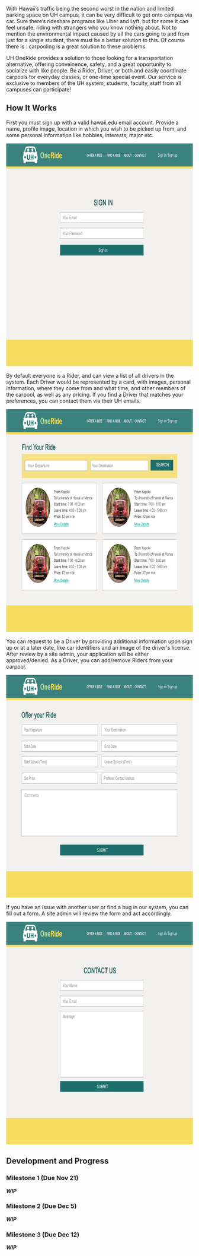 With Hawaii’s traffic being the second worst in the nation and limited parking space on UH campus, it can be very difficult to get onto campus via car. Sure there’s rideshare programs like Uber and Lyft, but for some it can feel unsafe; riding with strangers who you know nothing about. Not to mention the environmental impact caused by all the cars going to and from just for a single student, there must be a better solution to this. Of course there is : carpooling is a great solution to these problems. 

UH OneRide provides a solution to those looking for a transportation alternative, offering conveinence, safety, and a great opportunity to socialize with like people. Be a Rider, Driver, or both and easily coordinate carpools for everyday classes, or one-time special event. Our service is exclusive to members of the UH system; students, faculty, staff from all campuses can participate! 

## How It Works 
First you must sign up with a valid hawaii.edu email account. Provide a name, profile image, location in which you wish to be picked up from, and some personal information like hobbies, interests, major etc.

<img src="https://github.com/UH-OneRide/uh-oneride.github.io/blob/master/doc/uhoneride-signin.png" alt="Login/Signup Mockup" width=800 height=600/>

By default everyone is a Rider, and can view a list of all drivers in the system. Each Driver would be represented by a card, with images, personal information, where they come from and what time, and other members of the carpool, as well as any pricing. If you find a Driver that matches your preferences, you can contact them via their UH emails.

<img src="https://github.com/UH-OneRide/uh-oneride.github.io/blob/master/doc/uhoneride-find.png" alt="Driver List Mockup" width=800 height=600/>

You can request to be a Driver by providing additional information upon sign up or at a later date, like car identifiers and an image of the driver's license. After review by a site admin, your application will be either approved/denied. As a Driver, you can add/remove Riders from your carpool.

<img src="https://github.com/UH-OneRide/uh-oneride.github.io/blob/master/doc/uhoneride-offer.png" alt="Driver Signup Mockup" width=800 height=600/>

If you have an issue with another user or find a bug in our system, you can fill out a form. A site admin will review the form and act accordingly. 

<img src="https://github.com/UH-OneRide/uh-oneride.github.io/blob/master/doc/uhoneride-contact.png" alt="Contact Mockup" width=800 height=600/>

## Development and Progress
### Milestone 1 (Due Nov 21)

__*WIP*__

### Milestone 2 (Due Dec 5)

__*WIP*__

### Milestone 3 (Due Dec 12)

__*WIP*__
